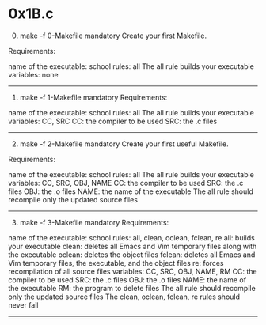 # 0x1B.c

0. make -f 0-Makefile
   mandatory
   Create your first Makefile.

Requirements:

name of the executable: school
rules: all
The all rule builds your executable
variables: none

---

1. make -f 1-Makefile
   mandatory
   Requirements:

name of the executable: school
rules: all
The all rule builds your executable
variables: CC, SRC
CC: the compiler to be used
SRC: the .c files

---

2. make -f 2-Makefile
   mandatory
   Create your first useful Makefile.

Requirements:

name of the executable: school
rules: all
The all rule builds your executable
variables: CC, SRC, OBJ, NAME
CC: the compiler to be used
SRC: the .c files
OBJ: the .o files
NAME: the name of the executable
The all rule should recompile only the updated source files

---

3. make -f 3-Makefile
   mandatory
   Requirements:

name of the executable: school
rules: all, clean, oclean, fclean, re
all: builds your executable
clean: deletes all Emacs and Vim temporary files along with the executable
oclean: deletes the object files
fclean: deletes all Emacs and Vim temporary files, the executable, and the object files
re: forces recompilation of all source files
variables: CC, SRC, OBJ, NAME, RM
CC: the compiler to be used
SRC: the .c files
OBJ: the .o files
NAME: the name of the executable
RM: the program to delete files
The all rule should recompile only the updated source files
The clean, oclean, fclean, re rules should never fail

---
